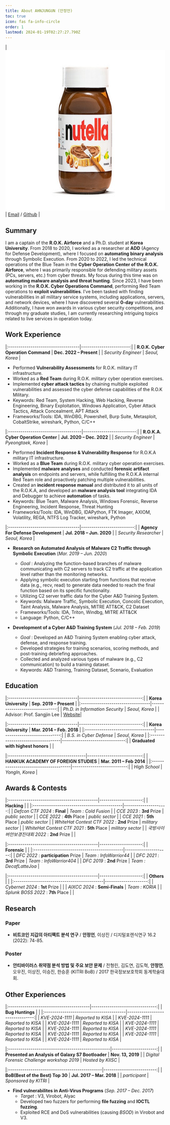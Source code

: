 ```yaml
---
title: About AHNJUNGUN (안정언)
toc: true
icon: fas fa-info-circle
order: 1
lastmod: 2024-01-19T02:27:27.790Z
---
```


<!--
| <img src="/assets/img/profile.png">
| [Email](mailto:wjddjs1102@naver.com) / [Linkedin](https://linkedin.com/in/acorn421/) / [Github](https://github.com/AhnJungUn) <br> [CV(Long)](/assets/pdf/cv_kim_long.pdf) / [CV(Short)](/assets/pdf/cv_kim_short.pdf)|
-->

| <img src="/assets/img/profile.png" alt="profile">
| [Email](mailto:wjddjs1102@naver.com) / [Github](https://github.com/AhnJungUn) |


## Summary
I am a captain of the **R.O.K. Airforce** and a Ph.D. student at **Korea University**. From 2018 to 2020, I worked as a researcher at **ADD** (Agency for Defense Development), where I focused on **automating binary analysis** through Symbolic Execution. From 2020 to 2022, I led the technical operations of the Blue Team in the **Cyber Operation Center of the R.O.K. Airforce**, where I was primarily responsible for defending military assets (PCs, servers, etc.) from cyber threats. My focus during this time was on **automating malware analysis and threat hunting**. Since 2023, I have been working in the **R.O.K. Cyber Operations Command**, performing Red Team operations to **exploit vulnerabilities**. I’ve been tasked with finding vulnerabilities in all military service systems, including applications, servers, and network devices, where I have discovered several **0-day** vulnerabilities. Additionally, I have won awards in various cyber security competitions, and through my graduate studies, I am currently researching intriguing topics related to live services in operation today.



## Work Experience

|:-----------------------------------|------------------------:|
| **R.O.K. Cyber Operation Command** | **Dec. 2022 – Present** |
| *Security Engineer*                |          *Seoul, Korea* |

-    Performed **Vulnerability Assessments** for R.O.K. military IT infrastructure.
-    Worked as a **Red Team** during R.O.K. military cyber operation exercises.
-    Implemented **cyber attack tactics** by chaining multiple exploited 
     vulnerabilities and assessed the cyber defense capabilities of 
     the R.O.K Military.
-    Keywords: Red Team, System Hacking, Web Hacking, Reverse Engineering,
     Binary Exploitation, Windows Application, Cyber Attack Tactics, 
     Attack Concealment, APT Attack
-    Frameworks/Tools: IDA, WinDBG, Powershell, Burp Suite, Metasploit,
     CobaltStrike, wireshark, Python, C/C++


|:------------------------------------|--------------------------:|
| **R.O.K.A. Cyber Operation Center** | **Jul. 2020 – Dec. 2022** |
| *Security Engineer*                 |       *Pyeongtaek, Korea* |

-    Performed **Incident Response & Vulnerability Response** for R.O.K.A military IT infrastructure.
-    Worked as a **Blue Team** during R.O.K. military cyber operation exercises.
-    Implemented **malware analyses** and conducted **forensic artifact analysis**
     on endpoints and servers, while fulfilling the R.O.K.A internal 
     Red Team role and proactively patching multiple vulnerabilities.
-    Created an **incident response manual** and distributed it to 
     all units of the R.O.K.A, and developed an **malware analysis tool**
     integrating IDA and Debugger to achieve **automation** of tasks.
-    Keywords: Blue Team, Malware Analysis, Windows Forensic, Reverse Engineering, Incident Response, Threat Hunting
-    Frameworks/Tools: IDA, WinDBG, IDAPython, FTK Imager, AXIOM, 
     Volatility, REGA, NTFS Log Tracker, wireshark, Python


|:-----------------------------------|--------------------------:|
| **Agency For Defense Development** | **Jul. 2018 – Jun. 2020** |
| *Security Researcher*              |            *Seoul, Korea* |

-    **Research on Automated Analysis of Malware C2 Traffic through Symbolic Execution** (*Mar. 2019 – Jun. 2020*)
     -    *Goal* : Analyzing the function-based branches of malware communicating 
          with C2 servers to track C2 traffic at the application level rather 
          than the monitoring networks.
     -    Applying symbolic execution starting from functions that receive data (e.g., recv, read) 
          to generate data needed to reach the final function based on its specific functionality.
     -    Utilizing C2 server traffic data for the Cyber A&D Training System.
     -    Keywords: Malware Traffic, Symbolic Execution, Concolic Execution, Taint Analysis, Malware Analysis, 
          MITRE ATT&CK, C2 Dataset
     -    Frameworks/Tools: IDA, Triton, Windbg, MITRE ATT&CK
     -    Language: Python, C/C++

-    **Development of a Cyber A&D Training System** (*Jul. 2018 – Feb. 2019*)
     -    *Goal* : Developed an A&D Training System enabling cyber attack, defense, and response training.
     -    Developed strategies for training scenarios, scoring methods, and post-training debriefing approaches.
     -    Collected and analyzed various types of malware (e.g., C2 communication) to build a training dataset.
     -    Keywords: A&D Training, Training Dataset, Scenario, Evaluation



## Education

|:----------------------------------|-------------------------------:|
| **Korea University**              | **Sep. 2019 – Present**        |
|:----------------------------------|-------------------------------:|
| *Ph.D. in Information Security*   |                 *Seoul, Korea* |
| Advisor: Prof. Sangjin Lee        | [Website](https://dfrc.korea.ac.kr/)|


|:----------------------------------|-------------------------------:|
| **Korea University**              | **Mar. 2014 – Feb. 2018**      |
|:----------------------------------|-------------------------------:|
| *B.S. in Cyber Defense*           |                 *Seoul, Korea* |
|:----------------------------------|-------------------------------:|
| **Graduated with highest honors** |                                |


|:--------------------------------------|---------------------------:|
| **HANKUK ACADEMY OF FOREIGN STUDIES** | **Mar. 2011 – Feb 2014**   |
|:--------------------------------------|---------------------------:|
| *High School*                         |            *YongIn, Korea* |



## Awards & Contests

|:--------------------------------------------|---------------------:|
| **Hacking**                                 |                      |
|:--------------------------------------------|---------------------:|
| *Defcon CTF 2024* : **Final**               | *Team : Cold Fusion* |
| *CCE 2023* : **3rd** Prize                  | *public sector*      |
| *CCE 2022* : **4th** Place                  | *public sector*      |
| *CCE 2021* : **5th** Place                  | *public sector*      |
| *WhiteHat Contest CTF 2022* : **2nd** Prize | *military sector*    |
| *WhiteHat Contest CTF 2021* : **5th** Place | *military sector*    |
| *국방사이버안보경진대회 2022* : **2nd** Prize |                      |

|:--------------------------------------------|---------------------:|
| **Forensic**                                |                      |
|:--------------------------------------------|---------------------:|
| *DFC 2022* : **participation** Prize        | *Team : InfoWarrior44* |
| *DFC 2021* : **3rd** Prize                  | *Team : InfoWarrior404* |
| *DFC 2019* : **2nd** Prize                  | *Team : DecafLatteJoa* |

|:--------------------------------------------|---------------------:|
| **Others**                                  |                      |
|:--------------------------------------------|---------------------:|
| *Cybernet 2024* : **1st** Prize             |                      |
| *AIXCC 2024* : **Semi-Finals**              | *Team : KORIA*       |
| *Splunk BOSS 2022* : **7th** Place          |                      |



## Research

### **Paper**
-   **비트코인 지갑의 아티팩트 분석 연구** / **안정언**, 이상진 / 디지털포렌식연구 16.2 (2022): 74-85.

### **Poster**
-   **안티바이러스 취약점 분석 방법 및 주요 보안 문제** / 전형린, 김도연, 김도혁, **안정언**, 오우진, 이상진, 이승진, 한승훈 (KITRI BoB) / 
     2017 한국정보보호학회 동계학술대회.


## Other Experiences

|:----------------------------------------|--------------------------------:|
| **Bug Huntings**                        |                                 |
|:----------------------------------------|--------------------------------:|
| *KVE-2024-1111*                         | *Reported to KISA*              |
| *KVE-2024-1111*                         | *Reported to KISA*              |
| *KVE-2024-1111*                         | *Reported to KISA*              |
| *KVE-2024-1111*                         | *Reported to KISA*              |
| *KVE-2024-1111*                         | *Reported to KISA*              |
| *KVE-2024-1111*                         | *Reported to KISA*              |
| *KVE-2024-1111*                         | *Reported to KISA*              |
| *KVE-2024-1111*                         | *Reported to KISA*              |
| *KVE-2024-1111*                         | *Reported to KISA*              |


|:--------------------------------------------------|----------------------:|
| **Presented an Analysis of Galaxy S7 Bootloader** | **Nov. 13, 2019**     |
| *Digital Forensic Challenge workshop 2019*        | *Hosted by KIISC*     |


|:----------------------------------------------|--------------------------:|
| **BoB(Best of the Best) Top 30**              | **Jul. 2017 – Mar. 2018** |
| *participant*                                 | *Sponsored by KITRI*      |

-    **Find vulnerabilites in Anti-Virus Programs** (*Sep. 2017 – Dec. 2017*)
     -    *Target* : V3, Virobot, Alyac
     -    Developed two fuzzers for performing **file fuzzing** and **IOCTL fuzzing**.
     -    Exploited RCE and DoS vulnerabilities (causing *BSOD*) in Virobot and V3.